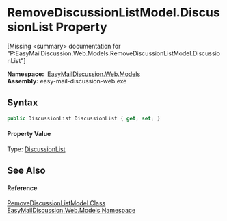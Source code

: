 RemoveDiscussionListModel.DiscussionList Property
=================================================

[Missing &lt;summary> documentation for "P:EasyMailDiscussion.Web.Models.RemoveDiscussionListModel.DiscussionList"]


  **Namespace:**  [EasyMailDiscussion.Web.Models][1]  
  **Assembly:** easy-mail-discussion-web.exe

Syntax
------

```csharp
public DiscussionList DiscussionList { get; set; }
```

#### Property Value
Type: [DiscussionList][2]

See Also
--------

#### Reference
[RemoveDiscussionListModel Class][3]  
[EasyMailDiscussion.Web.Models Namespace][1]  

[1]: ../README.md
[2]: ../../EasyMailDiscussion.Common.Database/DiscussionList/README.md
[3]: README.md